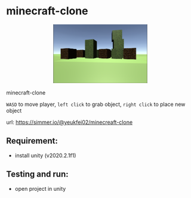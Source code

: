 # minecraft-clone

<p align="center">
  <img width="50%" height="50%" src="https://github.com/yeukfei02/minecraft-clone/blob/main/screenshot.png?raw=true" alt="">
</p>

minecraft-clone

`WASD` to move player, `left click` to grab object, `right click` to place new object

url: https://simmer.io/@yeukfei02/minecreaft-clone

## Requirement:

- install unity (v2020.2.1f1)

## Testing and run:

- open project in unity
